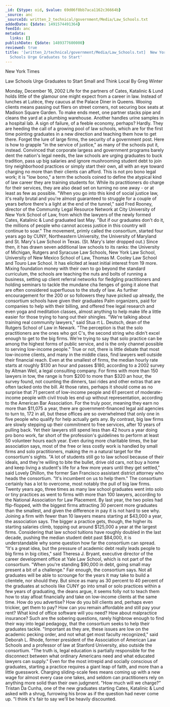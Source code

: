 ```yaml
---
_id: {$type: oid, $value: 69d06f8bb7aca1162c36664b}
_source: anc
_sourceId: written_2_technical/government/Media/Law_Schools.txt
addedDate: {$date: 1491574491364}
feedId: anc
metadata:
  links: []
publishDate: {$date: 1489377600000}
reviewed: true
title: '[written_2/technical/government/Media/Law_Schools.txt]  New York Times Law
  Schools Urge Graduates to Start'
---
```

<ignore  id='undefined'>New York</ignore> Times

Law Schools Urge Graduates to Start Small and Think Local
By Greg Winter

Monday, December 16, 2002
Life for the partners of Cates, Katalinic &amp; Lund holds
little of the glamour one might expect from a career in law.
Instead of lunches at <geo  id='2988507'>Lutèce</geo>, they caucus at the Palace Diner in
<geo  id='5133268'>Queens</geo>. Wooing clients means passing out fliers on street corners,
not securing box seats at <geo  id='5125640'>Madison Square Garden</geo>. To make ends meet,
one partner stacks pipe and cleans the yard at a plumbing
warehouse. Another handles urine samples in a hospital lab. A sign
of failure, of a feeble economy, perhaps? Hardly. They are heeding
the call of a growing pool of law schools, which are for the first
time pointing graduates in a new direction and teaching them how to
get there. Forget the lure of large firms, the security of a
government post. Here is how to grapple &quot;in the service of
justice,&quot; as many of the schools put it, instead.
Convinced that corporate largess and government programs barely
dent the nation&#x27;s legal needs, the law schools are urging graduates
to buck tradition, pass up big salaries and ignore mushrooming
student debt to join tiny neighborhood practices or simply start
their own, all with an eye toward charging no more than their
clients can afford.
This is not pro bono legal work; it is &quot;low bono,&quot; a term the
schools coined to define the atypical kind of law career they are
training students for. While its practitioners do charge for their
services, they are also dead set on turning no one away - or at
least as few as possible.
&quot;When you go into this kind of social justice law, it&#x27;s really
brutal and you&#x27;re almost guaranteed to struggle for a couple of
years before there&#x27;s a light at the end of the tunnel,&quot; said Fred
Rooney, director of the Community Legal Resource Network at City
University of <ignore  id='undefined'>New York</ignore> School of Law, from which the lawyers of the
newly formed Cates, Katalinic &amp; Lund graduated last May. &quot;But
if our graduates don&#x27;t do it, the millions of people who cannot
access justice in this country will continue to soar.&quot;
The movement, primly called the consortium, started four years
ago by <ignore  id='undefined'>CUNY</ignore>, <geo  id='4945866'>Northeastern University</geo>, the <geo  id='4372135'>University of Maryland</geo>
and <ignore  id='undefined'>St. Mary&#x27;s Law School</ignore> in <geo  id='4736286'>Texas</geo>. (<ignore  id='undefined'>St. Mary&#x27;s</ignore> later dropped out.)
Since then, it has drawn seven additional law schools to its ranks:
the <geo  id='5012995'>University of Michigan</geo>, <ignore  id='undefined'>Rutgers and </ignore><ignore  id='undefined'><geo  id='5140405'>Syracuse</geo></ignore><ignore  id='undefined'> </ignore>Law Schools, <ignore  id='undefined'>New
York Law School</ignore>, <geo  id='5495948'>University of New Mexico</geo> School of Law, <ignore  id='undefined'>Thomas M.
Cooley Law School and Touro Law School</ignore>. It has elicited at least
initial interest from 19 more. Mixing foundation money with their
own to go beyond the standard curriculum, the schools are teaching
the nuts and bolts of running a business, setting up client
referral networks for fledgling practitioners and holding seminars
to tackle the mundane cha llenges of going it alone that are often
considered superfluous to the study of law.
As further encouragement for the 200 or so followers they have
picked up already, the consortium schools have given their
graduates Palm organizers, paid for companies to help with their
billing, and offered free legal research and even yoga and
meditation classes, almost anything to help make life a little
easier for those trying to hang out their shingles.
&quot;We&#x27;re talking about training real community lawyers,&quot; said Stua
rt L. Deutsch, dean of the <ignore  id='undefined'>Rutgers School of Law</ignore> in <geo  id='5101798'>Newark</geo>. &quot;The
perception is that the solo practitioners are the ones who got C&#x27;s,
the second string who didn&#x27;t excel enough to get to the big firms.
We&#x27;re trying to say that solo practice can be among the highest
forms of public service, and is the only channel possible to
serving low-income people.&quot;
True or not, there is little debate that most low-income
clients, and many in the middle class, find lawyers well outside
their financial reach. Even at the smallest of firms, the median
hourly rate starts at roughly $130 an hour and passes $180,
according to a 2002 survey by Altman Weil, a legal consulting
company. For firms with more than 150 lawyers in tow, the range is
from $200 to more than $320 an hour, the survey found, not counting
the dinners, taxi rides and other extras that are often tacked onto
the bill.
At those rates, perhaps it should come as no surprise that 71
percent of low-income people and 61 percent of moderate-income
people with civil troub les end up without representation,
according to the American Bar Association. For the truly poor,
meaning they earn no more than $11,075 a year, there are
government-financed legal aid agencies to turn to, 172 in all, but
these offices are so overwhelmed that only one in five people who
qualify for help actually gets any.
By contrast, big law firms are slowly stepping up their
commitment to free services, after 10 years of pulling back. Yet
their lawyers still spend less than 42 hours a year doing pro bono
work, far short of the profession&#x27;s guidelines to perform at least
50 volunteer hours each year. Even during more charitable times,
the bar association says, most of the free or less costly work is
handled by small firms and solo practitioners, making the m a
natural target for the consortium&#x27;s sights.
&quot;A lot of students still go to law school because of their
ideals, and they&#x27;re willing to bite the bullet, drive old cars, not
buy a home and keep living a student&#x27;s life for a few more years
until they get settled,&quot; said Lovely Dhillon, the former <geo  id='5391959'>San
Francisco</geo> assistant district attorney who heads the consortium.
&quot;It&#x27;s incumbent on us to help them.&quot;
The consortium certainly has a lot to overcome, most notably the
pull of big law firms. Twenty years ago, three times as many law
school graduates went into solo or tiny practices as went to firms
with more than 100 lawyers, according to the National Association
for Law Placement. By last year, the two poles had flip-flopped,
with the biggest firms attracting 30 percent more graduates than
the smallest, and given the difference in pay it is not hard to see
why.
Joining a firm with fewer than 10 lawyers means starting at
$43,000 a year, the association says. The bigger a practice gets,
though, the higher its starting salaries climb, topping out around
$125,000 a year at the largest firms. Considering that law school
tuitions have roughly doubled in the last decade, pushing the
median student debt past $84,000, it is understandable why some
question how far the consortium can spread.
&quot;It&#x27;s a great idea, but the pressure of academic debt really
leads people to big firms in big cities,&quot; said Theresa J. Bryant,
executive director of the career development office at <ignore  id='undefined'>Yale Law
School,</ignore> which is not part of the consortium. &quot;When you&#x27;re standing
$90,000 in debt, going small may present a bit of a challenge.&quot;
Fair enough, the consortium says. Not all graduates will be able
to scrounge for the years it may take to build a clientele, nor
should they. But since as many as 30 percent to 40 percent of the
graduates at schools like <ignore  id='undefined'>CUNY</ignore> go into small or solo practices
within a few years of graduating, the deans argue, it seems folly
not to teach them how to stay afloat financially and take on
low-income clients at the same time.
How do you advertise? How do you bill clients and, perhaps even
trickier, get them to pay? How can you remain affordable and still
pay your rent? What kind of office software will you need? How
about malpractice insurance? Such are the sobering questions,
rarely highbrow enough to find their way into legal pedagogy, that
the consortium seeks to help their graduates tackle.
&quot;Important as they are, these issues are low on the academic
pecking order, and not what get most faculty recognized,&quot; said
Deborah L. Rhode, former president of the Association of American
Law Schools and a professor of law at <geo  id='5398590'>Stanford University</geo>, also
outside the consortium. &quot;The truth is, legal education is partially
responsible for the disconnect between what ordinary Americans need
and what educated lawyers can supply.&quot;
Even for the most intrepid and socially conscious of graduates,
starting a practice requires a giant leap of faith, and more than a
little guesswork. Charging sliding-scale fees means coming up with
a new wage for almost every case one takes, and seldom can
practitioners rely on anything more solid than their own
judgment.
&quot;How much will we charge?&quot; Tristan Da Cunha, one of the new
graduates starting Cates, Katalinic &amp; Lund asked with a shrug,
furrowing his brow as if the question had never come up. &quot;I think
it&#x27;s fair to say we&#x27;ll be heavily discounted.
